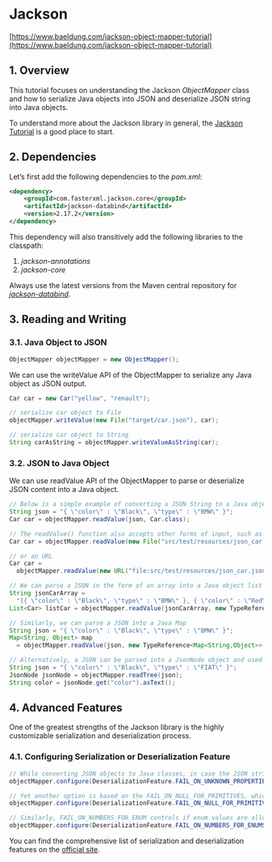 # Jackson

[https://www.baeldung.com/jackson-object-mapper-tutorial](https://www.baeldung.com/jackson-object-mapper-tutorial)

## 1. Overview

This tutorial focuses on understanding the Jackson *ObjectMapper* class and how to serialize Java objects into JSON and deserialize JSON string into Java objects.

To understand more about the Jackson library in general, the [Jackson Tutorial](https://www.baeldung.com/jackson) is a good place to start.

## 2. Dependencies

Let’s first add the following dependencies to the *pom.xml*:

```xml
<dependency>
    <groupId>com.fasterxml.jackson.core</groupId>
    <artifactId>jackson-databind</artifactId>
    <version>2.17.2</version>
</dependency>
```

This dependency will also transitively add the following libraries to the classpath:

1. *jackson-annotations*
2. *jackson-core*

Always use the latest versions from the Maven central repository for *[jackson-databind](https://mvnrepository.com/artifact/com.fasterxml.jackson.core/jackson-databind)*.

## 3. Reading and Writing

### 3.1. Java Object to JSON

```java
ObjectMapper objectMapper = new ObjectMapper();
```

We can use the writeValue API of the ObjectMapper to serialize any Java object as JSON output.

```java
Car car = new Car("yellow", "renault");

// serialize car object to File
objectMapper.writeValue(new File("target/car.json"), car);

// serialize car object to String
String carAsString = objectMapper.writeValueAsString(car);
```

### 3.2. JSON to Java Object

We can use readValue API of the ObjectMapper to parse or deserialize JSON content into a Java object.

```java
// Below is a simple example of converting a JSON String to a Java object using the ObjectMapper class
String json = "{ \"color\" : \"Black\", \"type\" : \"BMW\" }";
Car car = objectMapper.readValue(json, Car.class);

// The readValue() function also accepts other forms of input, such as a file containing JSON string
Car car = objectMapper.readValue(new File("src/test/resources/json_car.json"), Car.class);

// or an URL
Car car = 
  objectMapper.readValue(new URL("file:src/test/resources/json_car.json"), Car.class);

// We can parse a JSON in the form of an array into a Java object list using a TypeReference
String jsonCarArray = 
  "[{ \"color\" : \"Black\", \"type\" : \"BMW\" }, { \"color\" : \"Red\", \"type\" : \"FIAT\" }]";
List<Car> listCar = objectMapper.readValue(jsonCarArray, new TypeReference<List<Car>>(){});

// Similarly, we can parse a JSON into a Java Map
String json = "{ \"color\" : \"Black\", \"type\" : \"BMW\" }";
Map<String, Object> map 
  = objectMapper.readValue(json, new TypeReference<Map<String,Object>>(){});

// Alternatively, a JSON can be parsed into a JsonNode object and used to retrieve data from a specific node
String json = "{ \"color\" : \"Black\", \"type\" : \"FIAT\" }";
JsonNode jsonNode = objectMapper.readTree(json);
String color = jsonNode.get("color").asText();
```

## 4. Advanced Features

One of the greatest strengths of the Jackson library is the highly customizable serialization and deserialization process.

### 4.1. Configuring Serialization or Deserialization Feature

```java
// While converting JSON objects to Java classes, in case the JSON string has some new fields, the default process will result in an exception
objectMapper.configure(DeserializationFeature.FAIL_ON_UNKNOWN_PROPERTIES, false);

// Yet another option is based on the FAIL_ON_NULL_FOR_PRIMITIVES, which defines if the null values for primitive values are allowed
objectMapper.configure(DeserializationFeature.FAIL_ON_NULL_FOR_PRIMITIVES, false);

// Similarly, FAIL_ON_NUMBERS_FOR_ENUM controls if enum values are allowed to be serialized/deserialized as numbers
objectMapper.configure(DeserializationFeature.FAIL_ON_NUMBERS_FOR_ENUMS, false);
```

You can find the comprehensive list of serialization and deserialization features on the [official site](https://github.com/FasterXML/jackson-databind/wiki/Serialization-Features).